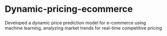 # Dynamic-pricing-ecommerce
Developed a dynamic price prediction model for e-commerce using machine learning, analyzing market trends for real-time competitive pricing
